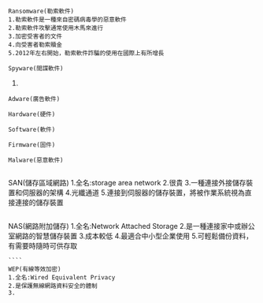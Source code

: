 ``````
Ransomware(勒索軟件)
1.勒索軟件是一種來自密碼病毒學的惡意軟件
2.勒索軟件攻擊通常使用木馬來進行
3.加密受害者的文件
4.向受害者勒索贖金
5.2012年左右開始，勒索軟件詐騙的使用在國際上有所增長
```````
`````````
Spyware(間諜軟件)
`````````
1.
```````
Adware(廣告軟件)
``````````
```````
Hardware(硬件)
````````
`````
Software(軟件)
`````
`````
Firmware(固件)
`````
``````
Malware(惡意軟件)
``````

`````
`````
SAN(儲存區域網路)
1.全名:storage area network
2.很貴
3.一種連接外接儲存裝置和伺服器的架構
4.光纖通道
5.連接到伺服器的儲存裝置，將被作業系統視為直接連接的儲存裝置
`````
``````
NAS(網路附加儲存)
1.全名:Network Attached Storage
2.是一種連接家中或辦公室網路的智慧儲存裝置
3.成本較低
4.最適合中小型企業使用
5.可輕鬆備份資料，有需要時隨時可供存取
`````
````
WEP(有線等效加密)
1.全名:Wired Equivalent Privacy
2.是保護無線網路資料安全的體制
3.
